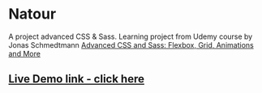# Natour
A project advanced CSS & Sass.
Learning project from Udemy course by Jonas Schmedtmann [Advanced CSS and Sass: Flexbox, Grid, Animations and More](https://www.udemy.com/course/advanced-css-and-sass/)

## [Live Demo link - click here](https://yardenporat.github.io/Natour/)
